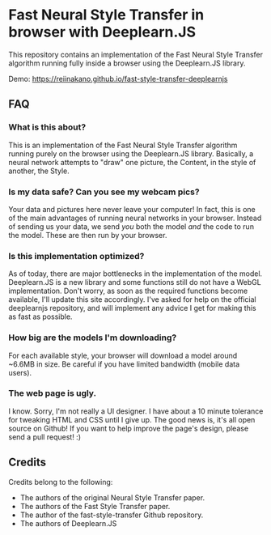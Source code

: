 # Fast Neural Style Transfer in browser with Deeplearn.JS

This repository contains an implementation of the Fast Neural Style Transfer algorithm running fully inside a browser using the Deeplearn.JS library.

Demo: https://reiinakano.github.io/fast-style-transfer-deeplearnjs

## FAQ

### What is this about?

This is an implementation of the Fast Neural Style Transfer algorithm running purely on the browser using the Deeplearn.JS library. Basically, a neural network attempts to "draw" one picture, the Content, in the style of another, the Style.

### Is my data safe? Can you see my webcam pics?

Your data and pictures here never leave your computer! In fact, this is one of the main advantages of running neural networks in your browser. Instead of sending us your data, we send *you* both the model *and* the code to run the model. These are then run by your browser.

### Is this implementation optimized?

As of today, there are major bottlenecks in the implementation of the model. Deeplearn.JS is a new library and some functions still do not have a WebGL implementation. Don't worry, as soon as the required functions become available, I'll update this site accordingly. I've asked for help on the official deeplearnjs repository, and will implement any advice I get for making this as fast as possible.

### How big are the models I'm downloading?

For each available style, your browser will download a model around ~6.6MB in size. Be careful if you have limited bandwidth (mobile data users).

### The web page is ugly.

I know. Sorry, I'm not really a UI designer. I have about a 10 minute tolerance for tweaking HTML and CSS until I give up. The good news is, it's all open source on Github! If you want to help improve the page's design, please send a pull request! :)

## Credits

Credits belong to the following:

* The authors of the original Neural Style Transfer paper.
* The authors of the Fast Style Transfer paper.
* The author of the fast-style-transfer Github repository.
* The authors of Deeplearn.JS
